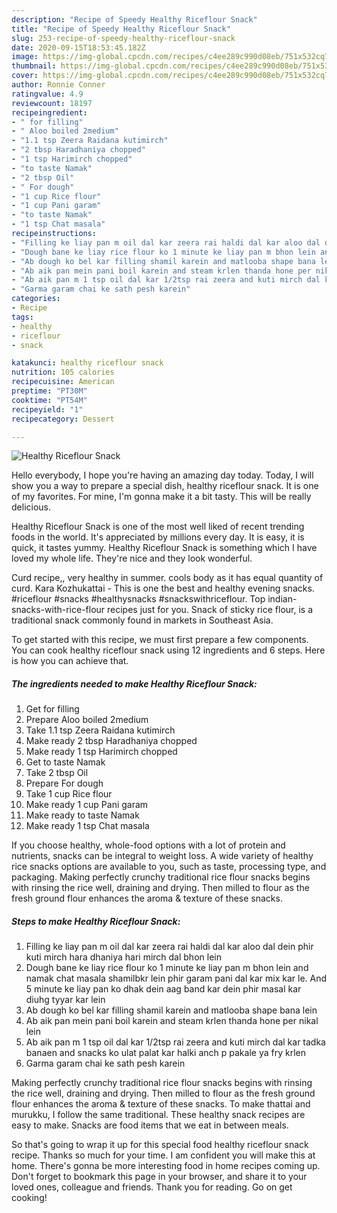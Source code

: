 ```yaml
---
description: "Recipe of Speedy Healthy Riceflour Snack"
title: "Recipe of Speedy Healthy Riceflour Snack"
slug: 253-recipe-of-speedy-healthy-riceflour-snack
date: 2020-09-15T18:53:45.182Z
image: https://img-global.cpcdn.com/recipes/c4ee289c990d08eb/751x532cq70/healthy-riceflour-snack-recipe-main-photo.jpg
thumbnail: https://img-global.cpcdn.com/recipes/c4ee289c990d08eb/751x532cq70/healthy-riceflour-snack-recipe-main-photo.jpg
cover: https://img-global.cpcdn.com/recipes/c4ee289c990d08eb/751x532cq70/healthy-riceflour-snack-recipe-main-photo.jpg
author: Ronnie Conner
ratingvalue: 4.9
reviewcount: 18197
recipeingredient:
- " for filling"
- " Aloo boiled 2medium"
- "1.1 tsp Zeera Raidana kutimirch"
- "2 tbsp Haradhaniya chopped"
- "1 tsp Harimirch chopped"
- "to taste Namak"
- "2 tbsp Oil"
- " For dough"
- "1 cup Rice flour"
- "1 cup Pani garam"
- "to taste Namak"
- "1 tsp Chat masala"
recipeinstructions:
- "Filling ke liay pan m oil dal kar zeera rai haldi dal kar aloo dal dein phir kuti mirch hara dhaniya hari mirch dal bhon lein"
- "Dough bane ke liay rice flour ko 1 minute ke liay pan m bhon lein and namak chat masala shamilbkr lein phir garam pani dal kar mix kar le. And 5 minute ke liay pan ko dhak dein aag band kar dein phir masal kar diuhg tyyar kar lein"
- "Ab dough ko bel kar filling shamil karein and matlooba shape bana lein"
- "Ab aik pan mein pani boil karein and steam krlen thanda hone per nikal lein"
- "Ab aik pan m 1 tsp oil dal kar 1/2tsp rai zeera and kuti mirch dal kar tadka banaen and snacks ko ulat palat kar halki anch p pakale ya fry krlen"
- "Garma garam chai ke sath pesh karein"
categories:
- Recipe
tags:
- healthy
- riceflour
- snack

katakunci: healthy riceflour snack 
nutrition: 105 calories
recipecuisine: American
preptime: "PT30M"
cooktime: "PT54M"
recipeyield: "1"
recipecategory: Dessert

---
```



![Healthy Riceflour Snack](https://img-global.cpcdn.com/recipes/c4ee289c990d08eb/751x532cq70/healthy-riceflour-snack-recipe-main-photo.jpg)

Hello everybody, I hope you're having an amazing day today. Today, I will show you a way to prepare a special dish, healthy riceflour snack. It is one of my favorites. For mine, I'm gonna make it a bit tasty. This will be really delicious.

Healthy Riceflour Snack is one of the most well liked of recent trending foods in the world. It's appreciated by millions every day. It is easy, it is quick, it tastes yummy. Healthy Riceflour Snack is something which I have loved my whole life. They're nice and they look wonderful.

Curd recipe,, very healthy in summer. cools body as it has equal quantity of curd. Kara Kozhukattai - This is one the best and healthy evening snacks. #riceflour #snacks #healthysnacks #snackswithriceflour. Top indian-snacks-with-rice-flour recipes just for you. Snack of sticky rice flour, is a traditional snack commonly found in markets in Southeast Asia.


To get started with this recipe, we must first prepare a few components. You can cook healthy riceflour snack using 12 ingredients and 6 steps. Here is how you can achieve that.

<!--inarticleads1-->

##### The ingredients needed to make Healthy Riceflour Snack:

1. Get  for filling
1. Prepare  Aloo boiled 2medium
1. Take 1.1 tsp Zeera Raidana kutimirch
1. Make ready 2 tbsp Haradhaniya chopped
1. Make ready 1 tsp Harimirch chopped
1. Get to taste Namak
1. Take 2 tbsp Oil
1. Prepare  For dough
1. Take 1 cup Rice flour
1. Make ready 1 cup Pani garam
1. Make ready to taste Namak
1. Make ready 1 tsp Chat masala


If you choose healthy, whole-food options with a lot of protein and nutrients, snacks can be integral to weight loss. A wide variety of healthy rice snacks options are available to you, such as taste, processing type, and packaging. Making perfectly crunchy traditional rice flour snacks begins with rinsing the rice well, draining and drying. Then milled to flour as the fresh ground flour enhances the aroma &amp; texture of these snacks. 

<!--inarticleads2-->

##### Steps to make Healthy Riceflour Snack:

1. Filling ke liay pan m oil dal kar zeera rai haldi dal kar aloo dal dein phir kuti mirch hara dhaniya hari mirch dal bhon lein
1. Dough bane ke liay rice flour ko 1 minute ke liay pan m bhon lein and namak chat masala shamilbkr lein phir garam pani dal kar mix kar le. And 5 minute ke liay pan ko dhak dein aag band kar dein phir masal kar diuhg tyyar kar lein
1. Ab dough ko bel kar filling shamil karein and matlooba shape bana lein
1. Ab aik pan mein pani boil karein and steam krlen thanda hone per nikal lein
1. Ab aik pan m 1 tsp oil dal kar 1/2tsp rai zeera and kuti mirch dal kar tadka banaen and snacks ko ulat palat kar halki anch p pakale ya fry krlen
1. Garma garam chai ke sath pesh karein


Making perfectly crunchy traditional rice flour snacks begins with rinsing the rice well, draining and drying. Then milled to flour as the fresh ground flour enhances the aroma &amp; texture of these snacks. To make thattai and murukku, I follow the same traditional. These healthy snack recipes are easy to make. Snacks are food items that we eat in between meals. 

So that's going to wrap it up for this special food healthy riceflour snack recipe. Thanks so much for your time. I am confident you will make this at home. There's gonna be more interesting food in home recipes coming up. Don't forget to bookmark this page in your browser, and share it to your loved ones, colleague and friends. Thank you for reading. Go on get cooking!
